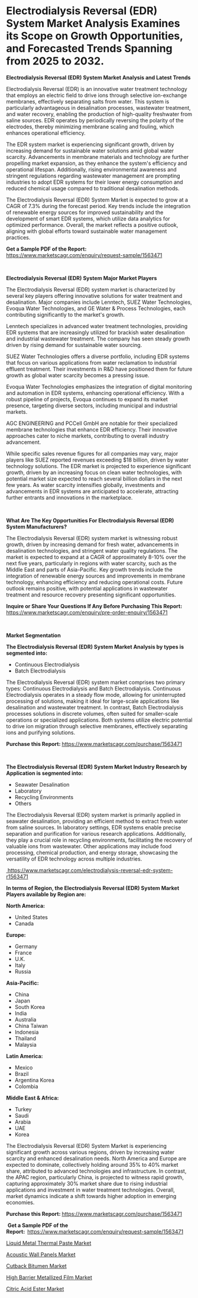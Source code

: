 <p><h1>Electrodialysis Reversal (EDR) System Market Analysis Examines its Scope on Growth Opportunities, and Forecasted Trends Spanning from 2025 to 2032.</h1></p><p><strong>Electrodialysis Reversal (EDR) System Market Analysis and Latest Trends</strong></p>
<p><p>Electrodialysis Reversal (EDR) is an innovative water treatment technology that employs an electric field to drive ions through selective ion-exchange membranes, effectively separating salts from water. This system is particularly advantageous in desalination processes, wastewater treatment, and water recovery, enabling the production of high-quality freshwater from saline sources. EDR operates by periodically reversing the polarity of the electrodes, thereby minimizing membrane scaling and fouling, which enhances operational efficiency.</p><p>The EDR system market is experiencing significant growth, driven by increasing demand for sustainable water solutions amid global water scarcity. Advancements in membrane materials and technology are further propelling market expansion, as they enhance the system's efficiency and operational lifespan. Additionally, rising environmental awareness and stringent regulations regarding wastewater management are prompting industries to adopt EDR systems for their lower energy consumption and reduced chemical usage compared to traditional desalination methods.</p><p>The Electrodialysis Reversal (EDR) System Market is expected to grow at a CAGR of 7.3% during the forecast period. Key trends include the integration of renewable energy sources for improved sustainability and the development of smart EDR systems, which utilize data analytics for optimized performance. Overall, the market reflects a positive outlook, aligning with global efforts toward sustainable water management practices.</p></p>
<p><strong>Get a Sample PDF of the Report:&nbsp;</strong> <a href="https://www.marketscagr.com/enquiry/request-sample/1563471?utm_campaign=2194&utm_medium=2&utm_source=Github&utm_content=ia&utm_term=28022025&utm_id=electrodialysis-reversal-edr-system">https://www.marketscagr.com/enquiry/request-sample/1563471</a></p>
<p>&nbsp;</p>
<p><strong>Electrodialysis Reversal (EDR) System Major Market Players</strong></p>
<p><p>The Electrodialysis Reversal (EDR) system market is characterized by several key players offering innovative solutions for water treatment and desalination. Major companies include Lenntech, SUEZ Water Technologies, Evoqua Water Technologies, and GE Water & Process Technologies, each contributing significantly to the market's growth.</p><p>Lenntech specializes in advanced water treatment technologies, providing EDR systems that are increasingly utilized for brackish water desalination and industrial wastewater treatment. The company has seen steady growth driven by rising demand for sustainable water sourcing.</p><p>SUEZ Water Technologies offers a diverse portfolio, including EDR systems that focus on various applications from water reclamation to industrial effluent treatment. Their investments in R&D have positioned them for future growth as global water scarcity becomes a pressing issue.</p><p>Evoqua Water Technologies emphasizes the integration of digital monitoring and automation in EDR systems, enhancing operational efficiency. With a robust pipeline of projects, Evoqua continues to expand its market presence, targeting diverse sectors, including municipal and industrial markets.</p><p>AGC ENGINEERING and PCCell GmbH are notable for their specialized membrane technologies that enhance EDR efficiency. Their innovative approaches cater to niche markets, contributing to overall industry advancement.</p><p>While specific sales revenue figures for all companies may vary, major players like SUEZ reported revenues exceeding $18 billion, driven by water technology solutions. The EDR market is projected to experience significant growth, driven by an increasing focus on clean water technologies, with potential market size expected to reach several billion dollars in the next few years. As water scarcity intensifies globally, investments and advancements in EDR systems are anticipated to accelerate, attracting further entrants and innovations in the marketplace.</p></p>
<p>&nbsp;</p>
<p><strong>What Are The Key Opportunities For Electrodialysis Reversal (EDR) System Manufacturers?</strong></p>
<p><p>The Electrodialysis Reversal (EDR) system market is witnessing robust growth, driven by increasing demand for fresh water, advancements in desalination technologies, and stringent water quality regulations. The market is expected to expand at a CAGR of approximately 8-10% over the next five years, particularly in regions with water scarcity, such as the Middle East and parts of Asia-Pacific. Key growth trends include the integration of renewable energy sources and improvements in membrane technology, enhancing efficiency and reducing operational costs. Future outlook remains positive, with potential applications in wastewater treatment and resource recovery presenting significant opportunities.</p></p>
<p><strong>Inquire or Share Your Questions If Any Before Purchasing This Report:</strong> <a href="https://www.marketscagr.com/enquiry/pre-order-enquiry/1563471?utm_campaign=2194&utm_medium=2&utm_source=Github&utm_content=ia&utm_term=28022025&utm_id=electrodialysis-reversal-edr-system">https://www.marketscagr.com/enquiry/pre-order-enquiry/1563471</a></p>
<p>&nbsp;</p>
<p><strong>Market Segmentation</strong></p>
<p><strong>The Electrodialysis Reversal (EDR) System Market Analysis by types is segmented into:</strong></p>
<p><ul><li>Continuous Electrodialysis</li><li>Batch Electrodialysis</li></ul></p>
<p><p>The Electrodialysis Reversal (EDR) system market comprises two primary types: Continuous Electrodialysis and Batch Electrodialysis. Continuous Electrodialysis operates in a steady flow mode, allowing for uninterrupted processing of solutions, making it ideal for large-scale applications like desalination and wastewater treatment. In contrast, Batch Electrodialysis processes solutions in discrete volumes, often suited for smaller-scale operations or specialized applications. Both systems utilize electric potential to drive ion migration through selective membranes, effectively separating ions and purifying solutions.</p></p>
<p><strong>Purchase this Report:&nbsp;</strong><a href="https://www.marketscagr.com/purchase/1563471?utm_campaign=2194&utm_medium=2&utm_source=Github&utm_content=ia&utm_term=28022025&utm_id=electrodialysis-reversal-edr-system">https://www.marketscagr.com/purchase/1563471</a></p>
<p>&nbsp;</p>
<p><strong>The Electrodialysis Reversal (EDR) System Market Industry Research by Application is segmented into:</strong></p>
<p><ul><li>Seawater Desalination</li><li>Laboratory</li><li>Recycling Environments</li><li>Others</li></ul></p>
<p><p>The Electrodialysis Reversal (EDR) system market is primarily applied in seawater desalination, providing an efficient method to extract fresh water from saline sources. In laboratory settings, EDR systems enable precise separation and purification for various research applications. Additionally, they play a crucial role in recycling environments, facilitating the recovery of valuable ions from wastewater. Other applications may include food processing, chemical production, and energy storage, showcasing the versatility of EDR technology across multiple industries.</p></p>
<p><a href="https://www.marketscagr.com/electrodialysis-reversal-edr-system-r1563471?utm_campaign=2194&utm_medium=2&utm_source=Github&utm_content=ia&utm_term=28022025&utm_id=electrodialysis-reversal-edr-system">&nbsp;https://www.marketscagr.com/electrodialysis-reversal-edr-system-r1563471</a></p>
<p><strong>In terms of Region, the Electrodialysis Reversal (EDR) System Market Players available by Region are:</strong></p>
<p>
    <p> <strong> North America: </strong>
        <ul>
            <li>United States</li>
            <li>Canada</li>
        </ul>
        </p> 
    <p> <strong> Europe: </strong>
        <ul>
            <li>Germany</li>
            <li>France</li>
            <li>U.K.</li>
            <li>Italy</li>
            <li>Russia</li>
        </ul>
        </p> 
    <p> <strong> Asia-Pacific: </strong>
        <ul>
            <li>China</li>
            <li>Japan</li>
            <li>South Korea</li>
            <li>India</li>
            <li>Australia</li>
            <li>China Taiwan</li>
            <li>Indonesia</li>
            <li>Thailand</li>
            <li>Malaysia</li>
        </ul>
        </p> 
    <p> <strong> Latin America: </strong>
        <ul>
            <li>Mexico</li>
            <li>Brazil</li>
            <li>Argentina Korea</li>
            <li>Colombia</li>
        </ul>
        </p> 
    <p> <strong> Middle East & Africa: </strong>
        <ul>
            <li>Turkey</li>
            <li>Saudi</li>
            <li>Arabia</li>
            <li>UAE</li>
            <li>Korea</li>
        </ul>
    </p>
    </p>
<p><p>The Electrodialysis Reversal (EDR) System Market is experiencing significant growth across various regions, driven by increasing water scarcity and enhanced desalination needs. North America and Europe are expected to dominate, collectively holding around 35% to 40% market share, attributed to advanced technologies and infrastructure. In contrast, the APAC region, particularly China, is projected to witness rapid growth, capturing approximately 30% market share due to rising industrial applications and investment in water treatment technologies. Overall, market dynamics indicate a shift towards higher adoption in emerging economies.</p></p>
<p><strong>Purchase this Report: </strong><a href="https://www.marketscagr.com/purchase/1563471?utm_campaign=2194&utm_medium=2&utm_source=Github&utm_content=ia&utm_term=28022025&utm_id=electrodialysis-reversal-edr-system">https://www.marketscagr.com/purchase/1563471</a></p>
<p>&nbsp;<strong>Get a Sample PDF of the Report:&nbsp;&nbsp;</strong><a href="https://www.marketscagr.com/enquiry/request-sample/1563471?utm_campaign=2194&utm_medium=2&utm_source=Github&utm_content=ia&utm_term=28022025&utm_id=electrodialysis-reversal-edr-system">https://www.marketscagr.com/enquiry/request-sample/1563471</a></p>
<p><strong></strong></p>
<p><p><a href="https://github.com/abantolemox08/Market-Research-Report-List-1/blob/main/liquid-metal-thermal-paste-market.md?utm_campaign=2194&utm_medium=2&utm_source=Github&utm_content=ia&utm_term=28022025&utm_id=electrodialysis-reversal-edr-system">Liquid Metal Thermal Paste Market</a></p><p><a href="https://github.com/dolorespeddico90/Market-Research-Report-List-1/blob/main/acoustic-wall-panels-market.md?utm_campaign=2194&utm_medium=2&utm_source=Github&utm_content=ia&utm_term=28022025&utm_id=electrodialysis-reversal-edr-system">Acoustic Wall Panels Market</a></p><p><a href="https://github.com/raffadongraffadong/Market-Research-Report-List-1/blob/main/cutback-bitumen-market.md?utm_campaign=2194&utm_medium=2&utm_source=Github&utm_content=ia&utm_term=28022025&utm_id=electrodialysis-reversal-edr-system">Cutback Bitumen Market</a></p><p><a href="https://github.com/krinerstormy331/Market-Research-Report-List-1/blob/main/high-barrier-metallized-film-market.md?utm_campaign=2194&utm_medium=2&utm_source=Github&utm_content=ia&utm_term=28022025&utm_id=electrodialysis-reversal-edr-system">High Barrier Metallized Film Market</a></p><p><a href="https://github.com/peddicehle/Market-Research-Report-List-1/blob/main/citric-acid-ester-market.md?utm_campaign=2194&utm_medium=2&utm_source=Github&utm_content=ia&utm_term=28022025&utm_id=electrodialysis-reversal-edr-system">Citric Acid Ester Market</a></p></p>